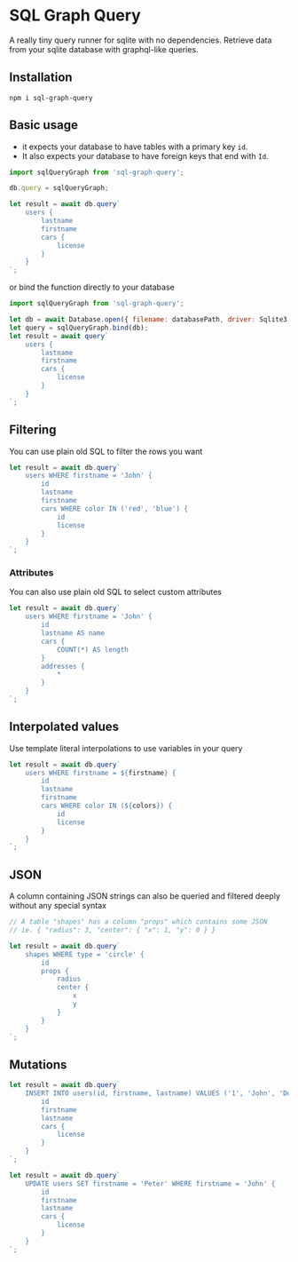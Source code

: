# SQL Graph Query

A really tiny query runner for sqlite with no dependencies.
Retrieve data from your sqlite database with graphql-like queries.

## Installation

```
npm i sql-graph-query
```

## Basic usage

- it expects your database to have tables with a primary key `id`.
- It also expects your database to have foreign keys that end with `Id`.

```javascript
import sqlQueryGraph from 'sql-graph-query';

db.query = sqlQueryGraph;

let result = await db.query`
	users {
		lastname
		firstname
		cars {
			license
		}
	}
`;
```

or bind the function directly to your database

```javascript
import sqlQueryGraph from 'sql-graph-query';

let db = await Database.open({ filename: databasePath, driver: Sqlite3.Database });
let query = sqlQueryGraph.bind(db);
let result = await query`
	users {
		lastname
		firstname
		cars {
			license
		}
	}
`;
```

## Filtering

You can use plain old SQL to filter the rows you want

```javascript
let result = await db.query`
	users WHERE firstname = 'John' {
		id
		lastname
		firstname
		cars WHERE color IN ('red', 'blue') {
			id
			license
		}
	}
`;
```

### Attributes

You can also use plain old SQL to select custom attributes

```javascript
let result = await db.query`
	users WHERE firstname = 'John' {
		id
		lastname AS name
		cars {
			COUNT(*) AS length
		}
		addresses {
			*
		}
	}
`;
```

## Interpolated values

Use template literal interpolations to use variables in your query

```javascript
let result = await db.query`
	users WHERE firstname = ${firstname} {
		id
		lastname
		firstname
		cars WHERE color IN (${colors}) {
			id
			license
		}
	}
`;
```

## JSON

A column containing JSON strings can also be queried and filtered deeply without any special syntax

```javascript
// A table "shapes" has a column "props" which contains some JSON
// ie. { "radius": 3, "center": { "x": 1, "y": 0 } }

let result = await db.query`
	shapes WHERE type = 'circle' {
		id
		props {
			radius
			center {
				x
				y
			}
		}
	}
`;
```

## Mutations

```javascript
let result = await db.query`
	INSERT INTO users(id, firstname, lastname) VALUES ('1', 'John', 'Doe') {
		id
		firstname
		lastname
		cars {
			license
		}
	}
`;
```

```javascript
let result = await db.query`
	UPDATE users SET firstname = 'Peter' WHERE firstname = 'John' {
		id
		firstname
		lastname
		cars {
			license
		}
	}
`;
```
